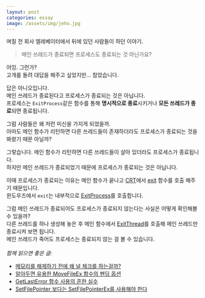 ```yaml
---
layout: post
categories: essay
image: /assets/img/jeho.jpg
---
```


며칠 전 회사 엘레베이터에서 뒤에 있던 사람들이 하던 이야기.

> 메인 쓰레드가 종료되면 프로세스도 종료되는 것 아닌가요?

어잉. 그런가?  
고개를 돌려 대답을 해주고 싶었지만... 참았습니다.

답은 아니오입니다.  
메인 쓰레드가 종료된다고 프로세스가 종료되는 것은 아닙니다.  
프로세스는 `ExitProcess`같은 함수를 통해 **명시적으로 종료**시키거나 **모든 쓰레드가 종료**되면 종료됩니다.

그럼 사람들은 왜 저런 미신을 가지게 되었을까.  
아마도 메인 함수가 리턴하면 다른 쓰레드들이 존재하더라도 프로세스가 종료되는 것을 봐왔기 때문 아닐까?

그렇습니다. 메인 함수가 리턴하면 다른 쓰레드들이 살아 있더라도 프로세스가 종료됩니다.  
하지만 메인 쓰레드가 종료되었기 때문에 프로세스가 종료되는 것은 아닙니다.

이때 프로세스가 종료되는 이유는 메인 함수가 끝나고 [CRT](https://learn.microsoft.com/en-us/cpp/c-runtime-library/c-run-time-library-reference?view=msvc-170)에서 [exit](https://learn.microsoft.com/en-us/cpp/c-runtime-library/reference/exit-exit-exit?view=msvc-170) 함수를 호출 해주기 때문입니다.  
윈도우즈에서 `exit`는 내부적으로 [ExitProcess](https://learn.microsoft.com/en-us/windows/win32/api/processthreadsapi/nf-processthreadsapi-exitprocess)를 호출합니다.

그럼 메인 쓰레드가 종료되어도 프로세스가 종료되지 않는다는 사실은 어떻게 확인해볼 수 있을까?  
다른 쓰레드를 하나 생성해 놓은 후 메인 함수에서 [ExitThread](https://learn.microsoft.com/en-us/windows/win32/api/processthreadsapi/nf-processthreadsapi-exitthread)를 호출해 메인 쓰레드만 종료시켜 보면 됩니다.  
메인 쓰레드가 죽어도 프로세스는 종료되지 않는 걸 볼 수 있습니다.
<br>
<br>
*함께 읽으면 좋은 글:*
* [메모리를 해제하기 전에 왜 널 체크를 하는걸까?](/essay/2011/05/29/메모리를-해제하기-전에-왜-널-체크를-하는걸까.html)
* [알아두면 유용한 MoveFileEx 함수의 펜딩 옵션](/programming/2011/07/17/알아두면-유용한-MoveFileEx-함수의-펜딩-옵션.html)
* [GetLastError 함수 사용의 흔한 실수](/essay/2012/01/13/GetLastError-함수-사용의-흔한-실수.html)
* [SetFilePointer 보다는 SetFilePointerEx를 사용해야 한다](/essay/2012/01/16/SetFilePointer-보다는-SetFilePointerEx를-사용해야-한다.html)